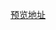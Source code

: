 
<a href="http://htmlpreview.github.io/?https://github.com/a5150400/IFE02018/blob/master/%E4%B8%80.html">预览地址</a> 
